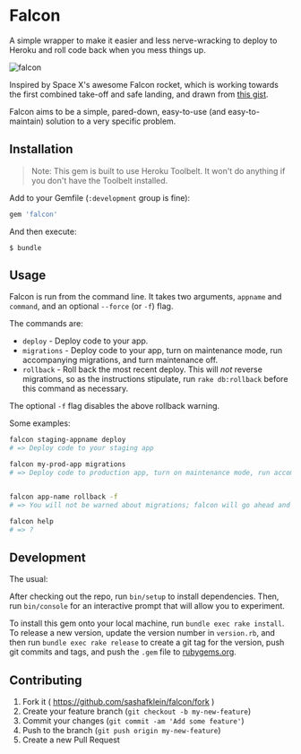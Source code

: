# Falcon

A simple wrapper to make it easier and less nerve-wracking to deploy to Heroku and roll code back when you mess things up. 

![falcon](http://static3.businessinsider.com/image/547378e869bedd312b36685a/landing.gif)

Inspired by Space X's awesome Falcon rocket, which is working towards the first combined take-off and safe landing, and drawn from [this gist](https://gist.github.com/guapolo/28729b95a7ef6b1aacf5).

Falcon aims to be a simple, pared-down, easy-to-use (and easy-to-maintain) solution to a very specific problem.

## Installation

> Note: This gem is built to use Heroku Toolbelt. It won't do anything if you don't have the Toolbelt installed. 

Add to your Gemfile (`:development` group is fine):

```ruby
gem 'falcon'
```

And then execute:

    $ bundle

## Usage

Falcon is run from the command line. It takes two arguments, `appname` and `command`, and an optional `--force` (or `-f`) flag.

The commands are: 

- `deploy` - Deploy code to your app.
- `migrations` - Deploy code to your app, turn on maintenance mode, run accompanying migrations, and turn maintenance off.
- `rollback` - Roll back the most recent deploy. This will *not* reverse migrations, so as the instructions stipulate, run `rake db:rollback` before this command as necessary.

The optional `-f` flag disables the above rollback warning. 

Some examples: 

```bash
falcon staging-appname deploy
# => Deploy code to your staging app

falcon my-prod-app migrations
# => Deploy code to production app, turn on maintenance mode, run accompanying migrations, and turn maintenance off


falcon app-name rollback -f
# => You will not be warned about migrations; falcon will go ahead and reverse the previous deploy

falcon help
# => ?
```

## Development

The usual:

After checking out the repo, run `bin/setup` to install dependencies. Then, run `bin/console` for an interactive prompt that will allow you to experiment.

To install this gem onto your local machine, run `bundle exec rake install`. To release a new version, update the version number in `version.rb`, and then run `bundle exec rake release` to create a git tag for the version, push git commits and tags, and push the `.gem` file to [rubygems.org](https://rubygems.org).

## Contributing

1. Fork it ( https://github.com/sashafklein/falcon/fork )
2. Create your feature branch (`git checkout -b my-new-feature`)
3. Commit your changes (`git commit -am 'Add some feature'`)
4. Push to the branch (`git push origin my-new-feature`)
5. Create a new Pull Request
